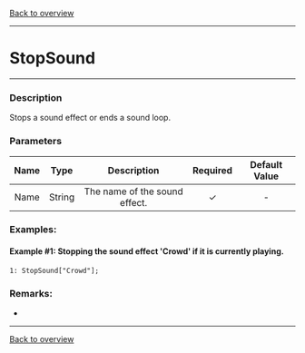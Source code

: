 [Back to overview](index.md)

---
# StopSound
---
### Description
Stops a sound effect or ends a sound loop.

### Parameters

|Name|Type|Description|Required|Default Value|
|:---:|:---:|:---:|:---:|:---:|
|Name|String|The name of the sound effect.|✓|-|

### Examples:
#### Example #1: Stopping the sound effect 'Crowd' if it is currently playing.
```
1: StopSound["Crowd"];
```

### Remarks:
-

---
[Back to overview](index.md)